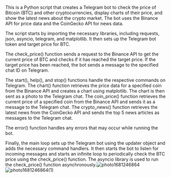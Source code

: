 This is a Python script that creates a Telegram bot to check the price of Bitcoin (BTC) and other cryptocurrencies, display charts of their price, and show the latest news about the crypto market. The bot uses the Binance API for price data and the CoinGecko API for news data.

The script starts by importing the necessary libraries, including requests, json, asyncio, telegram, and matplotlib. It then sets up the Telegram bot token and target price for BTC.

The check_price() function sends a request to the Binance API to get the current price of BTC and checks if it has reached the target price. If the target price has been reached, the bot sends a message to the specified chat ID on Telegram.

The start(), help(), and stop() functions handle the respective commands on Telegram. The chart() function retrieves the price data for a specified coin from the Binance API and creates a chart using matplotlib. The chart is then sent as a photo to the Telegram chat. The coin_price() function retrieves the current price of a specified coin from the Binance API and sends it as a message to the Telegram chat. The crypto_news() function retrieves the latest news from the CoinGecko API and sends the top 5 news articles as messages to the Telegram chat.

The error() function handles any errors that may occur while running the bot.

Finally, the main loop sets up the Telegram bot using the updater object and adds the necessary command handlers. It then starts the bot to listen for incoming messages and starts an infinite loop to periodically check the BTC price using the check_price() function. The asyncio library is used to run the check_price() function asynchronously.![photo1681246864](https://user-images.githubusercontent.com/101009145/231287540-37b2c364-3ac1-49b9-86cd-0b94efae2530.jpeg)
![photo1681246864(1)](https://user-images.githubusercontent.com/101009145/231287556-ba6d58e0-ddb9-4874-863c-52f7b4793a59.jpeg)
